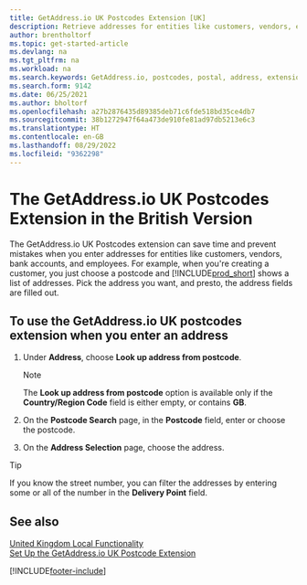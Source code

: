 ```yaml
---
title: GetAddress.io UK Postcodes Extension [UK]
description: Retrieve addresses for entities like customers, vendors, employees, and banks in the United Kingdom from the GetAddress.io service.
author: brentholtorf
ms.topic: get-started-article
ms.devlang: na
ms.tgt_pltfrm: na
ms.workload: na
ms.search.keywords: GetAddress.io, postcodes, postal, address, extension
ms.search.form: 9142
ms.date: 06/25/2021
ms.author: bholtorf
ms.openlocfilehash: a27b2876435d89385deb71c6fde518bd35ce4db7
ms.sourcegitcommit: 38b1272947f64a473de910fe81ad97db5213e6c3
ms.translationtype: HT
ms.contentlocale: en-GB
ms.lasthandoff: 08/29/2022
ms.locfileid: "9362298"
---
```

# <a name="the-getaddressio-uk-postcodes-extension-in-the-british-version"></a>The GetAddress.io UK Postcodes Extension in the British Version

The GetAddress.io UK Postcodes extension can save time and prevent mistakes when you enter addresses for entities like customers, vendors, bank accounts, and employees. For example, when you're creating a customer, you just choose a postcode and [!INCLUDE[prod_short](../../includes/prod_short.md)] shows a list of addresses. Pick the address you want, and presto, the address fields are filled out.  

## <a name="to-use-the-getaddressio-uk-postcodes-extension-when-you-enter-an-address"></a>To use the GetAddress.io UK postcodes extension when you enter an address

1. Under **Address**, choose **Look up address from postcode**.  

    > [!NOTE]  
    > The **Look up address from postcode** option is available only if the **Country/Region Code** field is either empty, or contains **GB**.
2. On the **Postcode Search** page, in the **Postcode** field, enter or choose the postcode.  
3. On the **Address Selection** page, choose the address.  

> [!TIP]  
> If you know the street number, you can filter the addresses by entering some or all of the number in the **Delivery Point** field.

## <a name="see-also"></a>See also 

[United Kingdom Local Functionality](united-kingdom-local-functionality.md)  
[Set Up the GetAddress.io UK Postcode Extension](uk-setup-postal-code-service.md)  

[!INCLUDE[footer-include](../../includes/footer-banner.md)]
